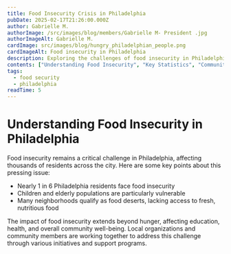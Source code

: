 ```yaml
---
title: Food Insecurity Crisis in Philadelphia
pubDate: 2025-02-17T21:26:00.000Z
author: Gabrielle M.
authorImage: /src/images/blog/members/Gabrielle M- President .jpg
authorImageAlt: Gabrielle M.
cardImage: src/images/blog/hungry_philadelphian_people.png
cardImageAlt: Food insecurity in Philadelphia
description: Exploring the challenges of food insecurity in Philadelphia and its impact on local communities
contents: ["Understanding Food Insecurity", "Key Statistics", "Community Impact"]
tags:
  - food security
  - philadelphia
readTime: 5
---
```


# Understanding Food Insecurity in Philadelphia

Food insecurity remains a critical challenge in Philadelphia, affecting thousands of residents across the city. Here are some key points about this pressing issue:

- Nearly 1 in 6 Philadelphia residents face food insecurity
- Children and elderly populations are particularly vulnerable
- Many neighborhoods qualify as food deserts, lacking access to fresh, nutritious food

The impact of food insecurity extends beyond hunger, affecting education, health, and overall community well-being. Local organizations and community members are working together to address this challenge through various initiatives and support programs.
